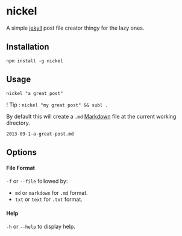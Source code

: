 # nickel

A simple [jekyll](http://jekyllrb.com/docs/posts/) post file creator thingy for the lazy ones.

## Installation
`npm install -g nickel`

## Usage
`nickel "a great post"`

! Tip : `nickel "my great post" && subl .`

By default this will create a `.md` [Markdown](http://daringfireball.net/projects/markdown/) file at the current working directory.

`2013-09-1-a-great-post.md`

## Options

#### File Format
`-f` or `--file` followed by:
  * `md` or `markdown` for `.md` format.
  * `txt` or `text` for `.txt` format.

#### Help
  `-h` or `--help` to display help.